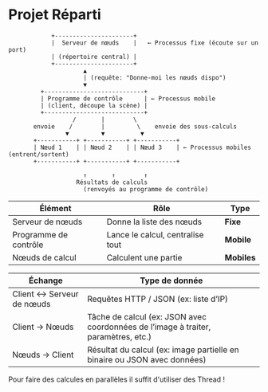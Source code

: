# Projet Réparti


                +----------------------+
                |  Serveur de nœuds    |   ← Processus fixe (écoute sur un port)
                | (répertoire central) |
                +----------------------+
                         ▲
                         | (requête: "Donne-moi les nœuds dispo")
                         ▼
             +----------------------------+
             | Programme de contrôle      | ← Processus mobile
             | (client, découpe la scène) |
             +----------------------------+
                      /       |        \
           envoie    /        |         \    envoie des sous-calculs
                    ▼         ▼          ▼
           +-----------+ +-----------+ +-----------+
           | Nœud 1    | | Nœud 2    | | Nœud 3    | ← Processus mobiles (entrent/sortent)
           +-----------+ +-----------+ +-----------+

                         ↑       ↑        ↑
                       Résultats de calculs
                         (renvoyés au programme de contrôle)

| Élément               | Rôle                             | Type        |
| --------------------- | -------------------------------- | ----------- |
| Serveur de nœuds      | Donne la liste des nœuds         | **Fixe**    |
| Programme de contrôle | Lance le calcul, centralise tout | **Mobile**  |
| Nœuds de calcul       | Calculent une partie             | **Mobiles** |

| Échange                   | Type de donnée                                                                     |
| ------------------------- | ---------------------------------------------------------------------------------- |
| Client ↔ Serveur de nœuds | Requêtes HTTP / JSON (ex: liste d’IP)                                              |
| Client → Nœuds            | Tâche de calcul (ex: JSON avec coordonnées de l’image à traiter, paramètres, etc.) |
| Nœuds → Client            | Résultat du calcul (ex: image partielle en binaire ou JSON avec données)           |


Pour faire des calcules en parallèles il suffit d'utiliser des Thread !